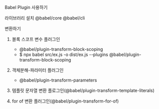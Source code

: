 Babel Plugin 사용하기

라이브러리 설치
@babel/core @babel/cli

변환하기
1. 블록 스코프 변수 플러그인
    - @babel/plugin-transform-block-scoping
    - $ npx babel src/ex.js -o dist/ex.js --plugins @babel/plugin-transform-block-scoping

2. 객체분해-파라미터 플러그인
   - @babel/plugin-transform-parameters

3. 템플릿 문자열 변환 플로그인(@babel/plugin-transform-template-literals)
4. for of 변환 플러그인(@babel/plugin-transform-for-of)